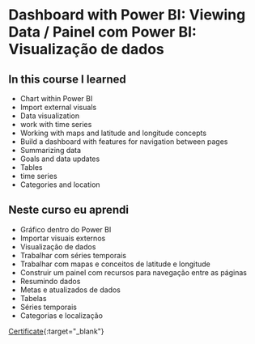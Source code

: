 # Dashboard with Power BI: Viewing Data / Painel com Power BI: Visualização de dados

## In this course I learned

* Chart within Power BI
* Import external visuals
* Data visualization
* work with time series
* Working with maps and latitude and longitude concepts
* Build a dashboard with features for navigation between pages
* Summarizing data
* Goals and data updates
* Tables
* time series
* Categories and location

## Neste curso eu aprendi

* Gráfico dentro do Power BI
* Importar visuais externos
* Visualização de dados
* Trabalhar com séries temporais
* Trabalhar com mapas e conceitos de latitude e longitude
* Construir um painel com recursos para navegação entre as páginas
* Resumindo dados
* Metas e atualizados de dados
* Tabelas
* Séries temporais
* Categorias e localização

[Certificate](https://cursos.alura.com.br/certificate/wesley-comput/power-bi-visualizando-dados){:target="_blank"}

